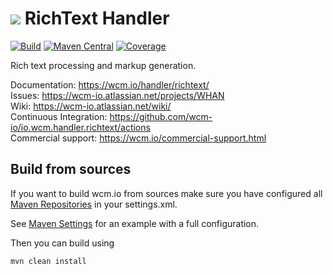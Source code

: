 <img src="https://wcm.io/images/favicon-16@2x.png"/> RichText Handler
======
[![Build](https://github.com/wcm-io/io.wcm.handler.richtext/workflows/Build/badge.svg?branch=develop)](https://github.com/wcm-io/io.wcm.handler.richtext/actions?query=workflow%3ABuild+branch%3Adevelop)
[![Maven Central](https://maven-badges.herokuapp.com/maven-central/io.wcm/io.wcm.handler.richtext/badge.svg)](https://maven-badges.herokuapp.com/maven-central/io.wcm/io.wcm.handler.richtext)
[![Coverage](https://sonarcloud.io/api/project_badges/measure?project=wcm-io_io.wcm.handler.richtext&metric=coverage)](https://sonarcloud.io/summary/new_code?id=wcm-io_io.wcm.handler.richtext)

Rich text processing and markup generation.

Documentation: https://wcm.io/handler/richtext/<br/>
Issues: https://wcm-io.atlassian.net/projects/WHAN<br/>
Wiki: https://wcm-io.atlassian.net/wiki/<br/>
Continuous Integration: https://github.com/wcm-io/io.wcm.handler.richtext/actions<br/>
Commercial support: https://wcm.io/commercial-support.html


## Build from sources

If you want to build wcm.io from sources make sure you have configured all [Maven Repositories](https://wcm.io/maven.html) in your settings.xml.

See [Maven Settings](https://github.com/wcm-io/io.wcm.handler.richtext/blob/develop/.maven-settings.xml) for an example with a full configuration.

Then you can build using

```
mvn clean install
```
